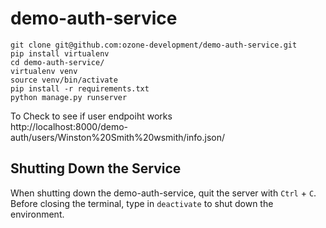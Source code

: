 # demo-auth-service


````
git clone git@github.com:ozone-development/demo-auth-service.git
pip install virtualenv
cd demo-auth-service/
virtualenv venv
source venv/bin/activate
pip install -r requirements.txt 
python manage.py runserver
 ````

To Check to see if user endpoiht works    
http://localhost:8000/demo-auth/users/Winston%20Smith%20wsmith/info.json/

## Shutting Down the Service

When shutting down the demo-auth-service, quit the server with `Ctrl` + `C`. Before closing the terminal, type in `deactivate` to shut down the environment.

